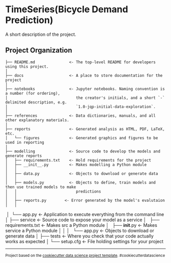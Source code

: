 TimeSeries(Bicycle Demand Prediction)
==============================

A short description of the project.

Project Organization
------------

    ├── README.md               <- The top-level README for developers using this project.
    │
    ├── docs                    <- A place to store documentation for the project
    │
    ├── notebooks               <- Jupyter notebooks. Naming convention is a number (for ordering),
    │                              the creator's initials, and a short `-` delimited description, e.g.
    │                              `1.0-jqp-initial-data-exploration`.
    │
    ├── references              <- Data dictionaries, manuals, and all other explanatory materials.
    │
    ├── reports                 <- Generated analysis as HTML, PDF, LaTeX, etc.
    │   └── figures             <- Generated graphics and figures to be used in reporting
    │
    ├── modelling               <- Source code to develop the models and generate reports
    │   ├── requirements.txt    <- Hold requirements for the project
    │   ├── __init__.py         <- Makes modelling a Python module
    │   │
    │   ├── data.py             <- Objects to download or generate data
    │   │
    │   ├── models.py           <- Objects to define, train models and then use trained models to make
    │   │                          predictions
    │   │
    │   ├── reports.py        <- Error generated by the model's evalutaion
    │   │    
    │   └── app.py              <- Application to execute everything from the command line
    │
    ├── service                 <- Source code to expose your model as a service
    │   ├── requirements.txt    <- Makes src a Python module
    │   ├── __init__.py         <- Makes service a Python module
    │   │
    │   └── app.py              <- Objects to download or generate data
    │
    ├── tests                   <- Where you check that your code actually works as expected
    │
    └── setup.cfg               <- File holding settings for your project


--------

<p><small>Project based on the <a target="_blank" href="https://drivendata.github.io/cookiecutter-data-science/">cookiecutter data science project template</a>. #cookiecutterdatascience</small></p>
